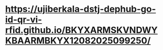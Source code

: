 #  https://ujiberkala-dstj-dephub-go-id-qr-vi-rfid.github.io/BKYXARMSKVNDWYKBAARMBKYX12082025099250/
